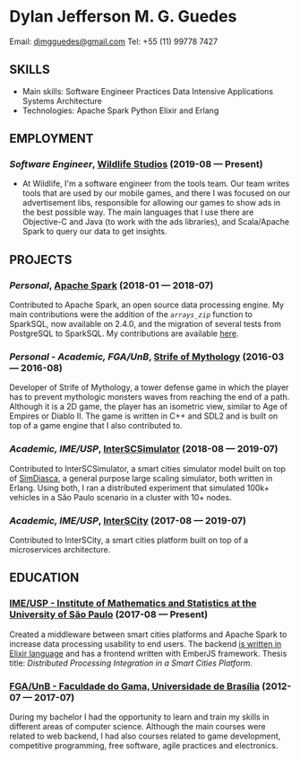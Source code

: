 Dylan Jefferson M. G. Guedes
============
Email: djmgguedes@gmail.com
Tel: +55 (11) 99778 7427




## SKILLS

  - Main skills: Software Engineer Practices Data Intensive Applications Systems Architecture 
  - Technologies: Apache Spark Python Elixir and Erlang 

## EMPLOYMENT

### *Software Engineer*, [Wildlife Studios](https://wildlifestudios.com) (2019-08 — Present)


  - At Wildlife, I'm a software engineer from the tools team. Our team writes tools that are used by our mobile games, and there I was focused on our advertisement libs, responsible for allowing our games to show ads in the best possible way. The main languages that I use there are Objective-C and Java (to work with the ads libraries), and Scala/Apache Spark to query our data to get insights.


## PROJECTS

### *Personal*, [Apache Spark](https://spark.apache.org/) (2018-01 — 2018-07)


Contributed to Apache Spark, an open source data processing engine. My main contributions were the addition of the *`arrays_zip`* function to SparkSQL, now available on 2.4.0, and the migration of several tests from PostgreSQL to SparkSQL. My contributions are available [here](https://github.com/apache/spark/pulls?q=is%3Apr+is%3Aclosed+author%3ADylanGuedes).

### *Personal - Academic, FGA/UnB*, [Strife of Mythology](https://github.com/StrifeOfMythologyTD/SoMTD) (2016-03 — 2016-08)


Developer of Strife of Mythology, a tower defense game in which the player has to prevent mythologic monsters waves from reaching the end of a path. Although it is a 2D game, the player has an isometric view, similar to Age of Empires or Diablo II. The game is written in C++ and SDL2 and is built on top of a game engine that I also contributed to.

### *Academic, IME/USP*, [InterSCSimulator](https://github.com/DylanGuedes/interscsimulator-blue) (2018-08 — 2019-07)


Contributed to InterSCSimulator, a smart cities simulator model built on top of [SimDiasca](https://www.edf.fr/en/the-edf-group/world-s-largest-power-company/activities/research-and-development/scientific-communities/simulation-softwares?logiciel=10832), a general purpose large scaling simulator, both written in Erlang. Using both, I ran a distributed experiment that simulated 100k+ vehicles in a São Paulo scenario in a cluster with 10+ nodes.

### *Academic, IME/USP*, [InterSCity](https://gitlab.com/interscity/interscity-platform) (2017-08 — 2019-07)


Contributed to InterSCity, a smart cities platform built on top of a microservices architecture.



## EDUCATION

### [IME/USP - Institute of Mathematics and Statistics at the University of São Paulo](https://www.ime.usp.br/) (2017-08 — Present)

Created a middleware between smart cities platforms and Apache Spark to increase data processing usability to end users. The backend [is written in Elixir language](https://github.com/DylanGuedes/data-processor-backend) and has a frontend written with EmberJS framework. Thesis title: <i>Distributed Processing Integration in a Smart Cities Platform.</i>


### [FGA/UnB - Faculdade do Gama, Universidade de Brasília](https://unb.br/) (2012-07 — 2017-07)

During my bachelor I had the opportunity to learn and train my skills in different areas of computer science. Although the main courses were related to web backend, I had also courses related to game development, competitive programming, free software, agile practices and electronics.












